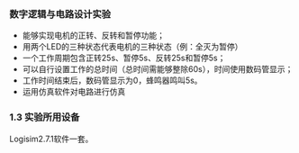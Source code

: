 ### 数字逻辑与电路设计实验
- 能够实现电机的正转、反转和暂停功能； 
- 用两个LED的三种状态代表电机的三种状态（例：全灭为暂停） 
- 一个工作周期包含正转25s、暂停5s、反转25s和暂停5s； 
- 可以自行设置工作的总时间（总时间需能够整除60s），时间使用数码管显示； 
- 工作时间结束后，数码管显示为0，蜂鸣器鸣叫5s。 
- 运用仿真软件对电路进行仿真



### 1.3	实验所用设备
Logisim2.7.1软件一套。


